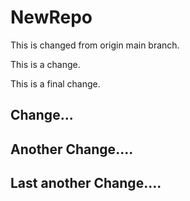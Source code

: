 # NewRepo

This is changed from origin main branch.

This is a change.

This is a final change.

## Change...
## Another Change....

## Last another Change....
